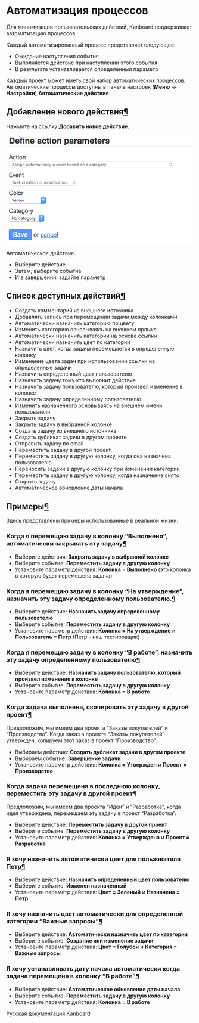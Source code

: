 Автоматизация процессов
=======================


Для минимизации пользовательских действий, Kanboard поддерживает автоматизацию процессов.

Каждый автоматизированный процесс представляет следующее:

-   Ожидание наступления события
-   Выполняется действие при наступлении этого события
-   В результате устанавливается определенный параметр

Каждый проект может иметь свой набор автоматических процессов. Автоматические процессы доступны в панеле настроек (**Меню** -\> **Настройки**) **Автоматические действия**.


Добавление нового действия[¶](#add-a-new-action "Ссылка на этот заголовок")
---------------------------------------------------------------------------


Нажмите на ссылку **Добавить новое действие**.

![Automatique action](../screenshots/automatic-action-creation.png)

Автоматическое действие.


-   Выберите действие
-   Затем, выберите событие
-   И в завершении, задайте параметр


Список доступных действий[¶](#list-of-available-actions "Ссылка на этот заголовок")
-----------------------------------------------------------------------------------


-   Создать комментарий из внешнего источника
-   Добавлять запись при перемещении задачи между колонками
-   Автоматически назначить категорию по цвету
-   Изменить категорию основываясь на внешнем ярлыке
-   Автоматически назначить категории на основе ссылки
-   Автоматически назначить цвет по категории
-   Назначить цвет, когда задача перемещается в определенную колонку
-   Изменение цвета задач при использовании ссылки на определенные задачи
-   Назначить определенный цвет пользователю
-   Назначить задачу тому кто выполнит действие
-   Назначить задачу пользователю, который произвел изменение в колонке
-   Назначить задачу определенному пользователю
-   Изменить назначенного основываясь на внешнем имени пользователя
-   Закрыть задачу
-   Закрыть задачу в выбранной колонке
-   Создать задачу из внешнего источника
-   Создать дубликат задачи в другом проекте
-   Отправить задачу по email
-   Переместить задачу в другой проект
-   Переместить задачу в другую колонку, когда она назначена пользователю
-   Переносить задачи в другую колонку при изменении категории
-   Переместить задачу в другую колонку, когда назначение снято
-   Открыть задачу
-   Автоматическое обновление даты начала


Примеры[¶](#examples "Ссылка на этот заголовок")
------------------------------------------------


Здесь представлены примеры использованные в реальной жизни:

### Когда я перемещаю задачу в колонку “Выполнено”, автоматически закрывать эту задачу[¶](#when-i-move-a-task-to-the-column-done-automatically-close-this-task "Ссылка на этот заголовок")

-   Выберите действия: **Закрыть задачу в выбранной колонке**
-   Выберите событие: **Переместить задачу в другую колонку**
-   Установите параметр действия: **Колонка = Выполнено** (это колонка в которую будет перемещена задача)

### Когда я перемещаю задачу в колонку “На утверждение”, назначить эту задачу определенному пользователю.[¶](#when-i-move-a-task-to-the-column-to-be-validated-assign-this-task-to-a-specific-user "Ссылка на этот заголовок")

-   Выберите действие: **Назначить задачу определенному пользователю**
-   Выберите событие: **Переместить задачу в другую колонку**
-   Установите параметр действия: **Колонка = На утверждение** и **Пользователь = Петр** (Петр - наш тестировщик)

### Когда я перемещаю задачу в колонку “В работе”, назначить эту задачу определенному пользователю[¶](#when-i-move-a-task-to-the-column-work-in-progress-assign-this-task-to-the-current-user "Ссылка на этот заголовок")

-   Выберите действие: **Назначить задачу пользователю, который произвел изменение в колонке**
-   Выберите событие: **Переместить задачу в другую колонку**
-   Установите параметр действия: **Колонка = В работе**


### Когда задача выполнена, скопировать эту задачу в другой проект[¶](#when-a-task-is-completed-duplicate-this-task-to-another-project "Ссылка на этот заголовок")

Предположим, мы имеем два проекта “Заказы покупателей” и “Производство”. Когда заказ в проекте “Заказы покупателей” утвержден, копируем этот заказ в проект “Производство”.

-   Выбираем действие: **Создать дубликат задачи в другом проекте**
-   Выбираем событие: **Завершение задачи**
-   Установите параметр действия: **Колонка = Утвержден** и **Проект = Производство**


### Когда задача перемещена в последнюю колонку, переместить эту задачу в другой проект[¶](#when-a-task-is-moved-to-the-last-column-move-the-exact-same-task-to-another-project "Ссылка на этот заголовок")


Предположим, мы имеем два проекта “Идеи” и “Разработка”, когда идея утверждена, перемещаем эту задачу в проект “Разработка”.

-   Выберите действие: **Переместить задачу в другой проект**
-   Выберите событие: **Переместить задачу в другую колонку**
-   Установите параметр действия: **Колонка = Утверждена** и **Проект = Разработка**

### Я хочу назначить автоматически цвет для пользователя Петр[¶](#i-want-to-assign-automatically-a-color-to-the-user-bob "Ссылка на этот заголовок")

-   Выберите действие: **Назначить определенный цвет пользователю**
-   Выберите событие: **Изменен назначенный**
-   Установите параметр действия: **Цвет = Зеленый** и **Назначена = Петр**


### Я хочу назначить цвет автоматически для определенной категории “Важные запросы”[¶](#i-want-to-assign-a-color-automatically-to-the-defined-category-feature-request "Ссылка на этот заголовок")

-   Выберите действие: **Автоматически назначить цвет по категории**
-   Выберите событие: **Создание или изменение задачи**
-   Установите параметр действия: **Цвет = Голубой** и **Категория = Важные запросы**


### Я хочу устанавливать дату начала автоматически когда задача перемещена в колонку “В работе”[¶](#i-want-to-set-the-start-date-automatically-when-the-task-is-moved-to-the-column-work-in-progress "Ссылка на этот заголовок")

-   Выберите действие: **Автоматическое обновление даты начала**
-   Выберите событие: **Переместить задачу в другую колонку**
-   Установите параметр действия: **Колонка = В работе**



[Русская документация Kanboard](http://Kanboard.ru/doc/)

